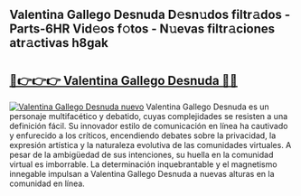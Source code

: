 ## Valentina Gallego Desnuda D𝚎sn𝚞dos filtr𝚊dos - Parts-6HR Vid𝚎os f𝚘tos - N𝚞evas filtr𝚊ciones atr𝚊ctivas h8gak

# <h2><a href="http://mbbwo8y.tromn.icu/?c=Valentina+Gallego+Desnuda">🔗👉👉👉 Valentina Gallego Desnuda 🔗🔗</a></h2>

[![Valentina Gallego Desnuda nuevo](https://i.imgur.com/pEAQMta.gif)](http://mbbwo8y.tromn.icu/?c=Valentina+Gallego+Desnuda)
Valentina Gallego Desnuda es un personaje multifacético y debatido, cuyas complejidades se resisten a una definición fácil.  Su innovador estilo de comunicación en línea ha cautivado y enfurecido a los críticos, encendiendo debates sobre la privacidad, la expresión artística y la naturaleza evolutiva de las comunidades virtuales. A pesar de la ambigüedad de sus intenciones, su huella en la comunidad virtual es imborrable. La determinación inquebrantable y el magnetismo innegable impulsan a Valentina Gallego Desnuda a nuevas alturas en la comunidad en línea.
